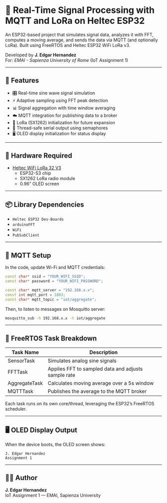# 📡 Real-Time Signal Processing with MQTT and LoRa on Heltec ESP32

An ESP32-based project that simulates signal data, analyzes it with FFT, computes a moving average, and sends the data via MQTT (and optionally LoRa). Built using FreeRTOS and Heltec ESP32 WiFi LoRa v3.

Developed by **J. Edgar Hernandez**  
For: *EMAI - Sapienza University of Rome* (IoT Assignment 1)

---

## 🚀 Features

- 🎛️ Real-time sine wave signal simulation
- ⚡ Adaptive sampling using FFT peak detection
- 📊 Signal aggregation with time window averaging
- ☁️ MQTT integration for publishing data to a broker
- 📡 LoRa (SX1262) initialization for future expansion
- 🧵 Thread-safe serial output using semaphores
- 🖥️ OLED display initialization for status display

---

## 🧰 Hardware Required

- [Heltec WiFi LoRa 32 V3](https://heltec.org/project/wifi-lora-32-v3/)
  - ESP32-S3 chip
  - SX1262 LoRa radio module
  - 0.96” OLED screen

---

## 📦 Library Dependencies

- `Heltec ESP32 Dev-Boards`
- `arduinoFFT`
- `WiFi`
- `PubSubClient`

---

## 📶 MQTT Setup

In the code, update Wi-Fi and MQTT credentials:

```cpp
const char* ssid = "YOUR_WIFI_SSID";
const char* password = "YOUR_WIFI_PASSWORD";

const char* mqtt_server = "192.168.x.x";
const int mqtt_port = 1883;
const char* mqtt_topic = "iot/aggregate";
```

Then, to listen to messages on Mosquitto server:

```bash
mosquitto_sub -h 192.168.x.x -t iot/aggregate
```

---

## 🧵 FreeRTOS Task Breakdown

| Task Name    | Description                                           |
|-------------|--------------------------------------------------------|
| SensorTask   | Simulates analog sine signals                         |
| FFTTask      | Applies FFT to sampled data and adjusts sample rate   |
| AggregateTask| Calculates moving average over a 5s window            |
| MQTTTask     | Publishes the average to the MQTT broker              |

Each task runs on its own core/thread, leveraging the ESP32’s FreeRTOS scheduler.

---

## 🖥️ OLED Display Output

When the device boots, the OLED screen shows:

```
J. Edgar Hernandez
Assignment 1
```
---

## 👨‍💻 Author

**J. Edgar Hernandez**  
IoT Assignment 1 — EMAI, Sapienza University